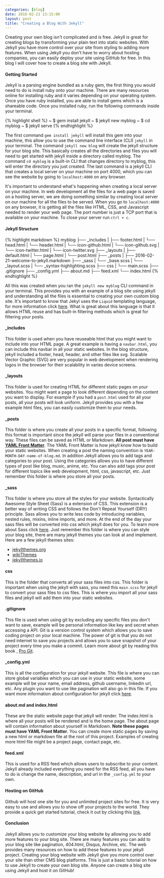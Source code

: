 ```yaml
---
categories: [blog]
date: 2016-02-21 13:15:00
layout: post
title: "Creating a Blog With Jekyll"
---
```


Creating your own blog isn't complicated and is free. Jekyll is great for creating blogs by transforming your plain text into static websites. With Jekyll you have more control over your site from styling to adding more features. When using Jekyll you don't have to worry about hosting companies, you can easily deploy your site using GitHub for free. In this blog I will cover how to create a blog site with Jekyll.

####  Getting Started

Jekyll is a parsing engine bundled as a ruby gem, the first thing you would need to do is install ruby onto your machine. There are many resources online for installing ruby and it varies depending on your operating system. Once you have ruby installed, you are able to install gems which is a shareable code. Once you installed ruby, 
run the following commands inside your terminal.
 
{% highlight shell %}
  ~ $ gem install jekyll
  ~ $ jekyll new myblog
  ~ $ cd myblog
  ~ $ jekyll serve
{% endhighlight %}
 
The first command `gem install jekyll` will install this gem into your machine, this allow you to use the command line interface (CLI) `jekyll` in your terminal. The command `jekyll new blog` will create the jekyll structure for your blog site. This basically creates all the directories and files you will need to get started with jekyll inside a directory called myblog. The command `cd myblog` is a built-in CLI that changes directory to myblog, this will enter the directory you just created. The last command is a jekyll CLI that creates a local server on your machine on port 4000, which you can see the website by going to `localhost:4000` on any browser.
 
It's important to understand what's happening when creating a local server on your machine. In web development all the files for a web page is saved on a hosting server, we are doing something similar by creating local server on our machine for all the files to be served. When you go to `localhost:4000` on any browser, it is getting all the files like HTML, CSS, and Javascript needed to render your web page. The port number is just a TCP port that is available on your machine. To close your server run `ctrl + c`.

#### Jekyll Structure

{% highlight markdown %}
  myblog
  ├── _includes
  |   ├── footer.html
  |   └── head.html
  |   └── header.html
  |   └── icon-github.html
  |   └── icon-github.svg
  |   └── icon-twitter.html
  |   └── icon-twitter.svg
  ├── _layouts
  |   ├── default.html
  |   └── page.html
  |   └── post.html
  ├── _posts
  |   ├── 2016-02-21-welcome-to-jekyll.markdown
  ├── _sass
  |   └── _base.scss
  |   └── _layout.scss
  |   └── _syntax-highlighting.scss
  ├── css
  |   └── main.scss
  ├── .gitignore
  ├── _config.yml
  ├── about.md
  ├── feed.xml
  └── index.html
{% endhighlight %}

All this was created when you ran the `jekyll new myblog` CLI command in your terminal. This provides you with an example of a blog site using jekyll and understanding all the files is essential to creating your own custom blog site. It's important to know that Jekyl uses the `Liquid` templating language, for more information click <a href="https://docs.shopify.com/themes/liquid" target="_blank">here</a>. What is great about this language is that it allows HTML reuse and has built-in filtering methods which is great for filtering your posts.

#### _includes

This folder is used when you have reuseable html that you might want to include into your HTML page. A great example is having a `navbar.html`, you can include this navbar in all your static websites. In the blog structure, jekyll included a footer, head, header, and other files like svg. Scalable Vector Graphic (SVG) are very popular in web development when rendering logos in the browser for their scalability in varies device screens.

#### _layouts

This folder is used for creating HTML for different static pages on your websites. You might want a page to look different depending on the content you want to display. For example if you had a `post.html` used for all your posts, all your posts will look uniform. Jekyll provides you with a few example html files, you can easily customize them to your needs.

#### _posts

This folder is where you create all your posts in a specific format, following this format is important since the jekyll will parse your files in a conventional way. These files can be saved as HTML or Markdown. **All post must have <a href="http://jekyllrb.com/docs/frontmatter/" target="_blank">YAML Front Matter</a>**. The YAML Front Matter is how jekyll know how to build your static websites. When creating a post the naming convention is `YEAR-MONTH-DAY-name-of-blog.md`. In addition Jekyll allows you to add tags and categories to your post. Using the categories allows you to have different types of post like blog, music, anime, etc. You can also add tags your post for different topics like web development, html, css, javascript, etc. Just remember this folder is where you store all your posts.

#### _sass

This folder is where you store all the styles for your website. Syntactically Awesome Style Sheet (Sass) is a extension of CSS. This extension is a better way of writing CSS and follows the Don't Repeat Yourself (DRY) principle. Sass allows you to write less code by introducing variables, nested rules, mixins, inline imports, and more. At the end of the day your sass files will be converted into css which jekyll does for you. To learn more about Sass click <a href="http://sass-lang.com/guide" target="_blank">here</a>. Just remember this folder is where you can style your blog site, there are many jekyll themes you can look at and implement. Here are a few jekyll themes sites: 

* <a href="http://jekyllthemes.org/" target="_blank">jekyllthemes.org</a>
* <a href="https://github.com/jekyll/jekyll/wiki/Themes" target="_blank">wikiThemes</a>
* <a href="http://jekyllthemes.io/" target="_blank">jekyllthemes.io</a>

#### css

This is the folder that converts all your sass files into css. This folder is important when using the jekyll with sass, you need this `main.scss` for jekyll to convert your sass files to css files. This is where you import all your sass files and jekyll will add them into your static websites.

#### .gitignore

This file is used when using git by excluding any specific files you don't want to save, example will be personal information like key and secret when accessing a API. Git is a version control system which allows you to save coding project on your local machine. The power of git is that you do not need internet to save you projects and allows you to save snapshot of your project every time you make a commit. Learn more about git by reading this book , <a href="https://git-scm.com/book/en/v2" target="_blank">Pro Git</a>.

#### _config.yml

This is all the configuration for your jekyll website. This file is where you can store global variables which you can use in your static website, some example will be your name, email address, github username, linkedin url, etc. Any plugin you want to use like pagination will also go in this file. If you want more information about configuration for jekyll click <a href="http://jekyllrb.com/docs/configuration/" target="_blank">here</a>.

#### about.md and index.html

These are the static website page that jekyll will render. The index.html is where all your posts will be rendered and is the home page. The about page will contain information about yourself in Markdown. **Note these pages must have YAML Front Matter**. You can create more static pages by saving a new html or markdown file at the root of this project. Examples of creating more html file might be a project page, contact page, etc.

#### feed.xml

This is used for a RSS feed which allows users to subscribe to your content. Jekyll already included everything you need for the RSS feed, all you have to do is change the name, description, and url in the `_config.yml` to your own.

#### Hosting on GitHub

Github will host one site for you and unlimited project sites for free. It is very easy to use and allows you to show off your projects to the world. They provide a quick get started tutorial, check it out by clicking this <a href="https://pages.github.com/" target="_blank">link</a>.

#### Conclusion

Jekyll allows you to customize your blog website by allowing you to add more features to your blog site. There are many features you can add to your blog site like pagination, 404.html, Disqus, Archive, etc. The web provides many resources on how to add these features to your jekyll project. Creating your blog website with Jekyll give you more control over your site than other CMS blog platforms. This is just a basic tutorial on how to use Jekyll to create your own blog site. Anyone can create a blog site using Jekyll and host it on GitHub!